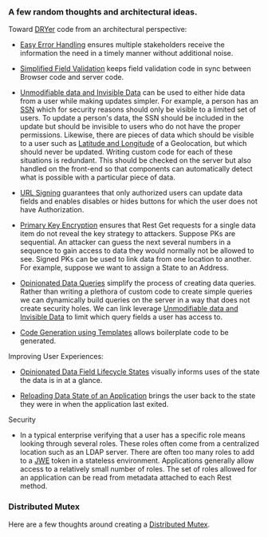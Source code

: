 
### A few random thoughts and architectural ideas.

Toward [DRYer](https://medium.com/kite-srm/what-writing-dry-code-really-means-a8bb031289c9) 
code from an architectural perspective:

- [Easy Error Handling](EasyErrorHandling.md) ensures multiple stakeholders receive the information
  the need in a timely manner without additional noise.

- [Simplified Field Validation](Validation.md) keeps field validation code in sync between 
  Browser code and server code.

- [Unmodifiable data and Invisible Data](UnmodifiableAndInvisibleData.md) can be used to 
  either hide data from a user while making updates simpler. For example, a person has an 
  [SSN](https://www.ssa.gov/ssnumber/) which for security reasons should only be visible to a 
  limited set of users. To update a person's data, the SSN should be included in the update 
  but should be invisible to users who do not have the proper permissions. Likewise, there are 
  pieces of data which should be visible to a user such as 
  [Latitude and Longitude](https://www.timeanddate.com/geography/longitude-latitude.html) of a Geolocation, 
  but which should never be updated. Writing custom code for each of these situations is redundant.
  This should be checked on the server but also handled on the front-end so that components
  can automatically detect what is possible with a particular piece of data.

- [URL Signing](UrlSigning.md) guarantees that only authorized users can update data fields 
  and enables disables or hides buttons for which the user does not have Authorization.

- [Primary Key Encryption](PrimaryKeyEncryption.md) ensures that Rest Get requests for a single
  data item do not reveal the key strategy to attackers. Suppose PKs are sequential.
  An attacker can guess the next several numbers in a sequence to gain access to data
  they would normally not be allowed to see. Signed PKs can be used to link data from
  one location to another. For example, suppose we want to assign a State to an Address.
  
- [Opinionated Data Queries](OpinionatedDataQueries.md) simplify the process of creating
  data queries. Rather than writing a plethora of custom code to create simple queries
  we can dynamically build queries on the server in a way that does not create security 
  holes. We can link leverage [Unmodifiable data and Invisible Data](UnmodifiableAndInvisibleData.md)
  to limit which query fields a user has access to.

- [Code Generation using Templates](CodeGeneration.md) allows boilerplate code to be
  generated.

Improving User Experiences:

- [Opinionated Data Field Lifecycle States](OpinionatedDataFieldLifecycle.md) visually informs uses of
  the state the data is in at a glance.

- [Reloading Data State of an Application](Reload.md) brings the user back to
  the state they were in when the application last exited.

Security

- In a typical enterprise verifying that a user has a specific role means looking
  through several roles. These roles often come from a centralized location such as 
  an LDAP server. There are often too many roles to add to a 
  [JWE](https://medium.com/javarevisited/what-are-jwt-tokens-and-their-different-forms-jws-and-jwe-bea92e61a6c2)
  token in a stateless environment. Applications generally allow access to a relatively 
  small number of roles. The set of roles allowed for an application can be read from
  metadata attached to each Rest method.

### Distributed Mutex

Here are a few thoughts around creating a [Distributed Mutex](DistributedMutex.md).